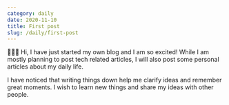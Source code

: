 ```yaml
---
category: daily
date: 2020-11-10
title: First post
slug: /daily/first-post
---
```


🙋🏻‍♂️ Hi, I have just started my own blog and I am so excited! While I am mostly planning to post tech related articles, I will also post some personal articles about my daily life.

I have noticed that writing things down help me clarify ideas and remember great moments. I wish to learn new things and share my ideas with other people.
